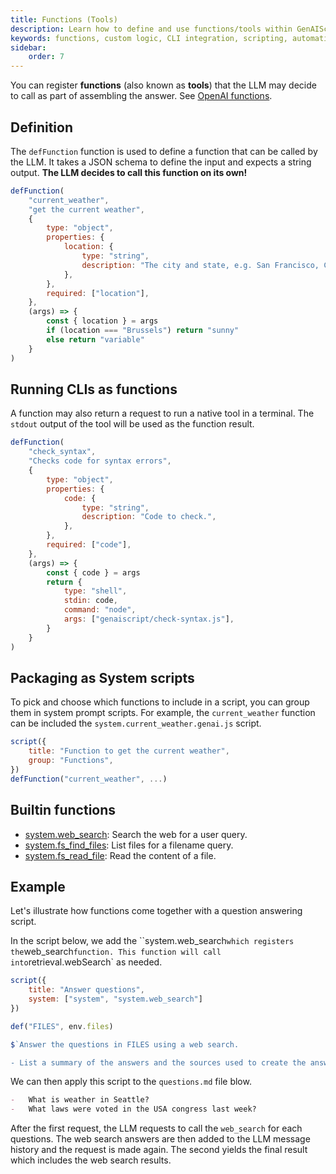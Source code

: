 ```yaml
---
title: Functions (Tools)
description: Learn how to define and use functions/tools within GenAIScript to enhance answer assembly with custom logic and CLI tools.
keywords: functions, custom logic, CLI integration, scripting, automation
sidebar:
    order: 7
---
```


You can register **functions** (also known as **tools**) that the LLM may decide to call as part of assembling the answer.
See [OpenAI functions](https://platform.openai.com/docs/guides/function-calling).

## Definition

The `defFunction` function is used to define a function that can be called by the LLM.
It takes a JSON schema to define the input and expects a string output. **The LLM decides to call
this function on its own!**

```javascript
defFunction(
    "current_weather",
    "get the current weather",
    {
        type: "object",
        properties: {
            location: {
                type: "string",
                description: "The city and state, e.g. San Francisco, CA",
            },
        },
        required: ["location"],
    },
    (args) => {
        const { location } = args
        if (location === "Brussels") return "sunny"
        else return "variable"
    }
)
```

## Running CLIs as functions

A function may also return a request to run a native tool in a terminal. The `stdout` output of the tool
will be used as the function result.

```js
defFunction(
    "check_syntax",
    "Checks code for syntax errors",
    {
        type: "object",
        properties: {
            code: {
                type: "string",
                description: "Code to check.",
            },
        },
        required: ["code"],
    },
    (args) => {
        const { code } = args
        return {
            type: "shell",
            stdin: code,
            command: "node",
            args: ["genaiscript/check-syntax.js"],
        }
    }
)
```

## Packaging as System scripts

To pick and choose which functions to include in a script,
you can group them in system prompt scripts. For example,
the `current_weather` function can be included the `system.current_weather.genai.js` script.

```javascript file="system.current_weather.genai.js"
script({
    title: "Function to get the current weather",
    group: "Functions",
})
defFunction("current_weather", ...)
```

## Builtin functions

-   [system.web_search](https://github.com/microsoft/genaiscript/blob/main/packages/core/src/genaisrc/system.web_search.genai.js): Search the web for a user query.
-   [system.fs_find_files](https://github.com/microsoft/genaiscript/blob/main/packages/core/src/genaisrc/system.fs_find_files.genai.js): List files for a filename query.
-   [system.fs_read_file](https://github.com/microsoft/genaiscript/blob/main/packages/core/src/genaisrc/system.fs_read_file.genai.js): Read the content of a file.

## Example

Let's illustrate how functions come together with a question answering script.

In the script below, we add the ``system.web_search` which registers the `web_search` function. This function
will call into `retrieval.webSearch` as needed.

```js file="answers.genai.js"
script({
    title: "Answer questions",
    system: ["system", "system.web_search"]
})

def("FILES", env.files)

$`Answer the questions in FILES using a web search.

- List a summary of the answers and the sources used to create the answers.
```

We can then apply this script to the `questions.md` file blow.

```md file="questions.md"
-   What is weather in Seattle?
-   What laws were voted in the USA congress last week?
```

After the first request, the LLM requests to call the `web_search` for each questions.
The web search answers are then added to the LLM message history and the request is made again.
The second yields the final result which includes the web search results.
